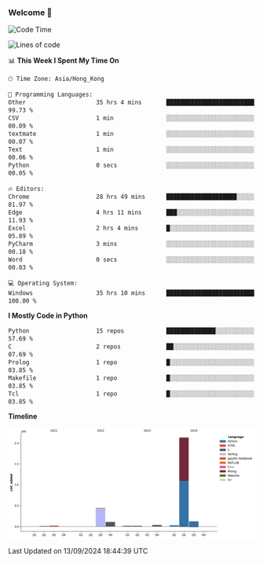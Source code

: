 ### Welcome 👋

<!--START_SECTION:waka-->
![Code Time](http://img.shields.io/badge/Code%20Time-686%20hrs%2055%20mins-blue)

![Lines of code](https://img.shields.io/badge/From%20Hello%20World%20I%27ve%20Written-2.9%20million%20lines%20of%20code-blue)

📊 **This Week I Spent My Time On** 

```text
🕑︎ Time Zone: Asia/Hong_Kong

💬 Programming Languages: 
Other                    35 hrs 4 mins       █████████████████████████   99.73 % 
CSV                      1 min               ░░░░░░░░░░░░░░░░░░░░░░░░░   00.09 % 
textmate                 1 min               ░░░░░░░░░░░░░░░░░░░░░░░░░   00.07 % 
Text                     1 min               ░░░░░░░░░░░░░░░░░░░░░░░░░   00.06 % 
Python                   0 secs              ░░░░░░░░░░░░░░░░░░░░░░░░░   00.05 % 

🔥 Editors: 
Chrome                   28 hrs 49 mins      ████████████████████░░░░░   81.97 % 
Edge                     4 hrs 11 mins       ███░░░░░░░░░░░░░░░░░░░░░░   11.93 % 
Excel                    2 hrs 4 mins        █░░░░░░░░░░░░░░░░░░░░░░░░   05.89 % 
PyCharm                  3 mins              ░░░░░░░░░░░░░░░░░░░░░░░░░   00.18 % 
Word                     0 secs              ░░░░░░░░░░░░░░░░░░░░░░░░░   00.03 % 

💻 Operating System: 
Windows                  35 hrs 10 mins      █████████████████████████   100.00 % 
```

**I Mostly Code in Python** 

```text
Python                   15 repos            ██████████████░░░░░░░░░░░   57.69 % 
C                        2 repos             ██░░░░░░░░░░░░░░░░░░░░░░░   07.69 % 
Prolog                   1 repo              █░░░░░░░░░░░░░░░░░░░░░░░░   03.85 % 
Makefile                 1 repo              █░░░░░░░░░░░░░░░░░░░░░░░░   03.85 % 
Tcl                      1 repo              █░░░░░░░░░░░░░░░░░░░░░░░░   03.85 % 
```



**Timeline**

![Lines of Code chart](https://raw.githubusercontent.com/xhj2501/xhj2501/main/assets/bar_graph.png)


 Last Updated on 13/09/2024 18:44:39 UTC
<!--END_SECTION:waka-->

